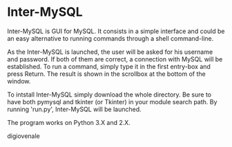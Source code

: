 # Inter-MySQL #

Inter-MySQL is GUI for MySQL.
It consists in a simple interface and could be an easy alternative
to running commands through a shell command-line.

As the Inter-MySQL is launched, the user will be asked for his username and password.
If both of them are correct, a connection with MySQL will be established.
To run a command, simply type it in the first entry-box and press Return.
The result is shown in the scrollbox at the bottom of the window.

To intstall Inter-MySQL simply download the whole directory.
Be sure to have both pymysql and tkinter (or Tkinter) in your module search path.
By running 'run.py', Inter-MySQL will be launched.

The program works on Python 3.X and 2.X.

digiovenale
